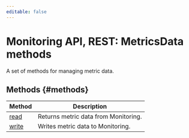 ```yaml
---
editable: false
---
```


# Monitoring API, REST: MetricsData methods
A set of methods for managing metric data.

## Methods {#methods}
Method | Description
--- | ---
[read](read.md) | Returns metric data from Monitoring.
[write](write.md) | Writes metric data to Monitoring.